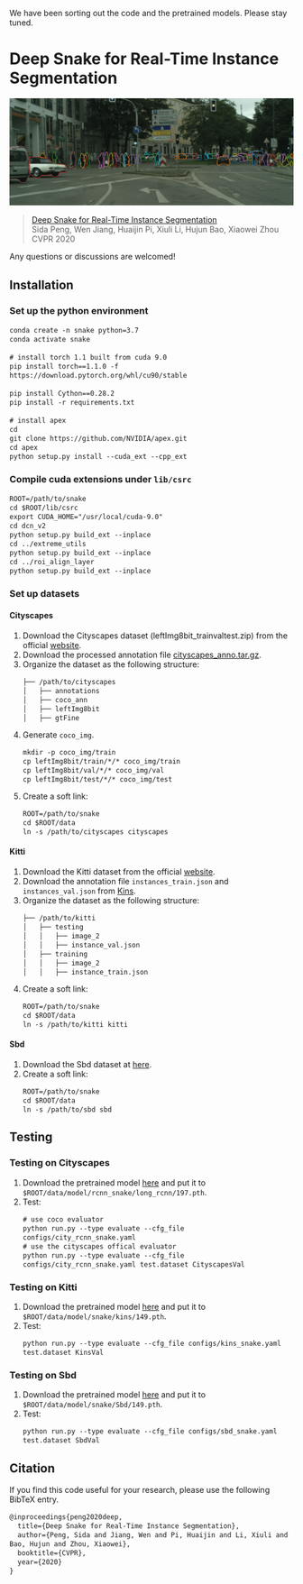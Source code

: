 We have been sorting out the code and the pretrained models. Please stay tuned.

# Deep Snake for Real-Time Instance Segmentation

![city](assets/snake_city.png)

> [Deep Snake for Real-Time Instance Segmentation](https://arxiv.org/pdf/2001.01629v2.pdf)  
> Sida Peng, Wen Jiang, Huaijin Pi, Xiuli Li, Hujun Bao, Xiaowei Zhou  
> CVPR 2020

Any questions or discussions are welcomed!

## Installation

### Set up the python environment

```
conda create -n snake python=3.7
conda activate snake

# install torch 1.1 built from cuda 9.0
pip install torch==1.1.0 -f https://download.pytorch.org/whl/cu90/stable

pip install Cython==0.28.2
pip install -r requirements.txt

# install apex
cd
git clone https://github.com/NVIDIA/apex.git
cd apex
python setup.py install --cuda_ext --cpp_ext
```

### Compile cuda extensions under `lib/csrc`

```
ROOT=/path/to/snake
cd $ROOT/lib/csrc
export CUDA_HOME="/usr/local/cuda-9.0"
cd dcn_v2
python setup.py build_ext --inplace
cd ../extreme_utils
python setup.py build_ext --inplace
cd ../roi_align_layer
python setup.py build_ext --inplace
```

### Set up datasets

#### Cityscapes

1. Download the Cityscapes dataset (leftImg8bit\_trainvaltest.zip) from the official [website](https://www.cityscapes-dataset.com/downloads/).
2. Download the processed annotation file [cityscapes_anno.tar.gz](https://zjueducn-my.sharepoint.com/:u:/g/personal/pengsida_zju_edu_cn/EcaFL3ZLC5VOvR5HupOgHEMByzgiZ0iLpPW0rAb1i57Ytw?e=tocgyq).
3. Organize the dataset as the following structure:
    ```
    ├── /path/to/cityscapes
    │   ├── annotations
    │   ├── coco_ann
    │   ├── leftImg8bit
    │   ├── gtFine
    ```
3. Generate `coco_img`.
	```
	mkdir -p coco_img/train
	cp leftImg8bit/train/*/* coco_img/train
	cp leftImg8bit/val/*/* coco_img/val
	cp leftImg8bit/test/*/* coco_img/test
	```
4. Create a soft link:
    ```
    ROOT=/path/to/snake
    cd $ROOT/data
    ln -s /path/to/cityscapes cityscapes
    ```

#### Kitti

1. Download the Kitti dataset from the official [website](http://www.cvlibs.net/download.php?file=data_object_image_2.zip).
2. Download the annotation file `instances_train.json` and `instances_val.json` from [Kins](https://github.com/qqlu/Amodal-Instance-Segmentation-through-KINS-Dataset).
3. Organize the dataset as the following structure:
	```
    ├── /path/to/kitti
    │   ├── testing
    │   │   ├── image_2
    │   │   ├── instance_val.json
    │   ├── training
    │   │   ├── image_2
    │   │   ├── instance_train.json
    ```
4. Create a soft link:
    ```
    ROOT=/path/to/snake
    cd $ROOT/data
    ln -s /path/to/kitti kitti
    ```

#### Sbd

1. Download the Sbd dataset at [here](https://zjueducn-my.sharepoint.com/:u:/g/personal/pengsida_zju_edu_cn/EV2P-6J0s-hClwW8uZy1ZXYBPU0XwR7Ch7EBGOG2vfACGQ?e=wpyE2M).
2. Create a soft link:
    ```
    ROOT=/path/to/snake
    cd $ROOT/data
    ln -s /path/to/sbd sbd
    ```

## Testing

### Testing on Cityscapes

1. Download the pretrained model [here](https://zjueducn-my.sharepoint.com/:u:/g/personal/pengsida_zju_edu_cn/EX6rAwkK7jBEp7LxKbYIjAkB0QCFjBL4Ov6_aaK1zZFfrA?e=fRWG2x) and put it to `$ROOT/data/model/rcnn_snake/long_rcnn/197.pth`.
2. Test:
    ```
    # use coco evaluator
    python run.py --type evaluate --cfg_file configs/city_rcnn_snake.yaml
    # use the cityscapes offical evaluator
    python run.py --type evaluate --cfg_file configs/city_rcnn_snake.yaml test.dataset CityscapesVal
    ```

### Testing on Kitti

1. Download the pretrained model [here](https://zjueducn-my.sharepoint.com/:u:/g/personal/pengsida_zju_edu_cn/ERrNrpFPg71HmaegOIqypFkBzqeYn84RF5Sq9dUZM7nsbg?e=bQZ8bp) and put it to `$ROOT/data/model/snake/kins/149.pth`.
2. Test:
    ```
    python run.py --type evaluate --cfg_file configs/kins_snake.yaml test.dataset KinsVal
    ```

### Testing on Sbd

1. Download the pretrained model [here](https://zjueducn-my.sharepoint.com/:u:/g/personal/pengsida_zju_edu_cn/EVIoAulD8ORAli3qjdPBMOoBbRTHaxhPHn_a76EznL_W-g?e=EzQQS1) and put it to `$ROOT/data/model/snake/Sbd/149.pth`.
2. Test:
    ```
    python run.py --type evaluate --cfg_file configs/sbd_snake.yaml test.dataset SbdVal
    ```

## Citation

If you find this code useful for your research, please use the following BibTeX entry.

```
@inproceedings{peng2020deep,
  title={Deep Snake for Real-Time Instance Segmentation},
  author={Peng, Sida and Jiang, Wen and Pi, Huaijin and Li, Xiuli and Bao, Hujun and Zhou, Xiaowei},
  booktitle={CVPR},
  year={2020}
}
```
